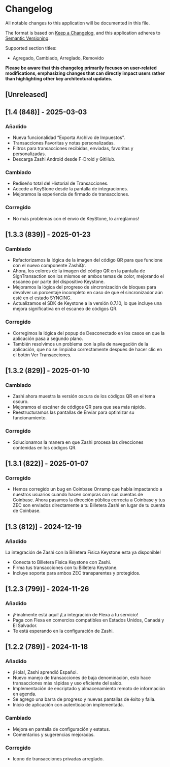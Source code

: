 # Changelog
All notable changes to this application will be documented in this file.

The format is based on [Keep a Changelog](https://keepachangelog.com/en/1.0.0/),
and this application adheres to [Semantic Versioning](https://semver.org/spec/v2.0.0.html).

Supported section titles:
- Agregado, Cambiado, Arreglado, Removido

**Please be aware that this changelog primarily focuses on user-related modifications, emphasizing changes that can
directly impact users rather than highlighting other key architectural updates.**

## [Unreleased]

## [1.4 (848)] - 2025-03-03

### Añadido
- Nueva funcionalidad “Exporta Archivo de Impuestos”.
- Transacciones Favoritas y notas personalizadas.
- Filtros para transacciones recibidas, enviadas, favoritas y personalizadas.
- Descarga Zashi Android desde F-Droid y GitHub.

### Cambiado
- Rediseño total del Historial de Transacciones. 
- Accede a KeyStone desde la pantalla de integraciones.
- Mejoramos la experiencia de firmado de transacciones.

### Corregido 
- No más problemas con el envío de KeyStone, lo arreglamos!
  
## [1.3.3 (839)] - 2025-01-23

### Cambiado
- Refactorizamos la lógica de la imagen del código QR para que funcione con el nuevo componente ZashiQr.
- Ahora, los colores de la imagen del código QR en la pantalla de SignTransaction son los mismos en ambos temas de 
  color, mejorando el escaneo por parte del dispositivo Keystone.
- Mejoramos la lógica del progreso de sincronización de bloques para devolver un porcentaje incompleto en caso de que 
  el sincronizador aún esté en el estado SYNCING.
- Actualizamos el SDK de Keystone a la versión 0.7.10, lo que incluye una mejora significativa en el escaneo de 
  códigos QR.

### Corregido
- Corregimos la lógica del popup de Desconectado en los casos en que la aplicación pasa a segundo plano.
- También resolvimos un problema con la pila de navegación de la aplicación, que no se limpiaba correctamente después 
  de hacer clic en el botón Ver Transacciones.

## [1.3.2 (829)] - 2025-01-10

### Cambiado
- Zashi ahora muestra la versión oscura de los códigos QR en el tema oscuro.
- Mejoramos el escáner de códigos QR para que sea más rápido.
- Reestructuramos las pantallas de Enviar para optimizar su funcionamiento.

### Corregido
- Solucionamos la manera en que Zashi procesa las direcciones contenidas en los códigos QR.

## [1.3.1 (822)] - 2025-01-07

### Corregido
- Hemos corregido un bug en Coinbase Onramp que había impactando a nuestros usuarios cuando hacen compras con sus 
  cuentas de Coinbase. Ahora pasamos la dirección pública correcta a Coinbase y tus ZEC son enviados directamente a 
  tu Billetera Zashi en lugar de tu cuenta de Coinbase.

## [1.3 (812)] - 2024-12-19

### Añadido
La integración de Zashi con la Billetera Física Keystone esta ya disponible!
- Conecta to Billetera Fisica Keystone con Zashi.
- Firma tus transacciones con tu Billetera Keystone.
- Incluye soporte para ambos ZEC transparentes y protegidos. 

## [1.2.3 (799)] - 2024-11-26

### Añadido
- ¡Finalmente está aquí! ¡La integración de Flexa a tu servicio!
- Paga con Flexa en comercios compatibles en Estados Unidos, Canadá y El Salvador.
- Te está esperando en la configuración de Zashi.

## [1.2.2 (789)] - 2024-11-18

### Añadido
- ¡Hola!, Zashi aprendió Español.
- Nuevo manejo de transacciones de baja denominación, esto hace transacciones más rápidas y uso eficiente del saldo.
- Implementación de encriptado  y almacenamiento remoto de información en agenda.
- Se agrego una barra de progreso y nuevas pantallas de éxito y falla.
- Inicio de aplicación con autenticación implementada.

### Cambiado
- Mejora en pantalla de configuración y estatus.
- Comentarios y sugerencias mejoradas.

### Corregido
- Icono de transacciones privadas arreglado.
